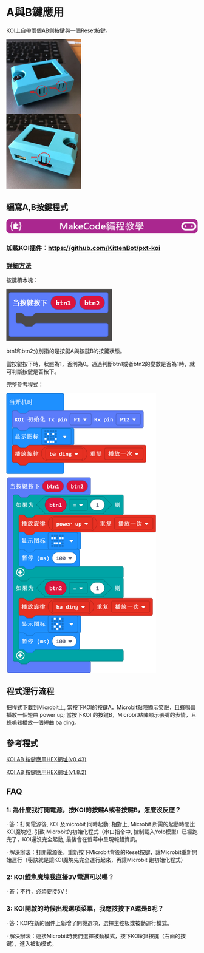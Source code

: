 # **A與B鍵應用**

KOI上自帶兩個AB側按鍵與一個Reset按鍵。

 ![](KOI01/01-1.png)

## 編寫A,B按鍵程式

![](../../PWmodules/images/mcbanner.png)

### 加載KOI插件：https://github.com/KittenBot/pxt-koi

### [詳細方法](../makecodeQs.md)

按鍵積木塊：

 ![](KOI01/02.png)

btn1和btn2分別指的是按鍵A與按鍵B的按鍵狀態。

當按鍵按下時，狀態為1，否則為0。通過判斷btn1或者btn2的變數是否為1時，就可判斷按鍵是否按下。

完整參考程式：

![](KOI01/03-1.png)

## 程式運行流程

把程式下載到Microbit上, 當按下KOI的按鍵A，Microbit點陣顯示笑臉，且蜂鳴器播放一個短曲 power up; 當按下KOI 的按鍵B，Microbit點陣顯示張嘴的表情，且蜂鳴器播放一個短曲 ba ding。


## 參考程式

[KOI AB 按鍵應用HEX網址(v0.43)](https://makecode.microbit.org/_cRJJaAfW3bmw)

[KOI AB 按鍵應用HEX網址(v1.8.2)](https://makecode.microbit.org/_H8h9jjh4RdTH)

## FAQ

### 1: 為什麼我打開電源，按KOI的按鍵A或者按鍵B，怎麼沒反應？

·    答：打開電源後, KOI 及microbit 同時起動; 相對上, Microbit 所需的起動時間比KOI魔塊短, 引致 Microbit的初始化程式（串口指令中, 控制載入Yolo模型）已經跑完了，KOI還沒完全起動, 最後會在螢幕中呈現報錯資訊。

·    解決辦法：打開電源後，重新按下Microbit背後的Reset按鍵，讓Microbit重新開始運行（秘訣就是讓KOI魔塊先完全運行起來，再讓Microbit 跑初始化程式）

### 2: KOI鯉魚魔塊我直接3V電源可以嗎？

·    答：不行，必須要接5V！

### 3: KOI開啟的時候出現選項菜單，我應該按下A還是B呢？

·    答：KOI在新的固件上新增了開機選項，選擇主控板或被動運行模式。

·    解決辦法：連接Microbit時我們選擇被動模式，按下KOI的B按鍵（右面的按鍵），進入被動模式。

